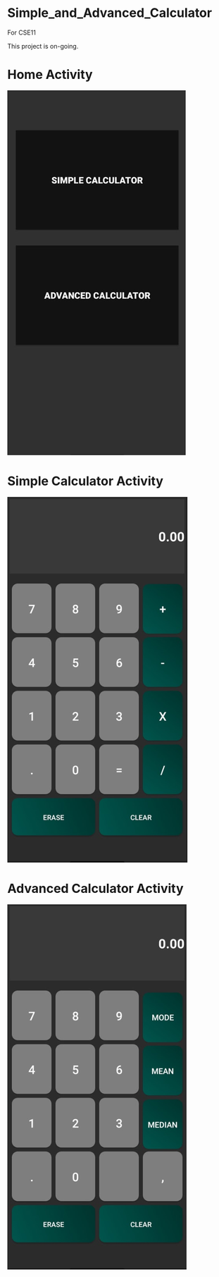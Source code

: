 # Simple_and_Advanced_Calculator
For CSE11

This project is on-going.

# Home Activity
![Home](calc.PNG)

# Simple Calculator Activity
![Home](calc1.PNG)

# Advanced Calculator Activity
![Home](calc2.PNG)



